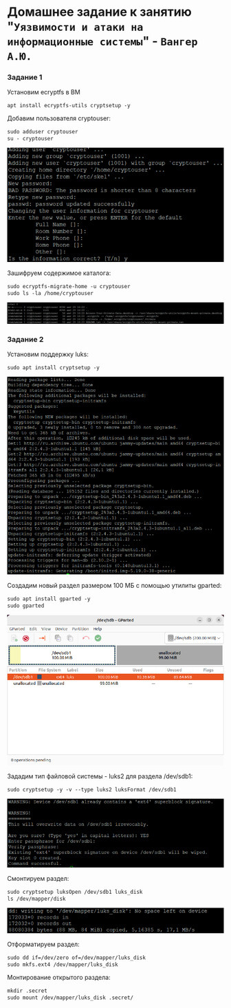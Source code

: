 # Домашнее задание к занятию "`Уязвимости и атаки на информационные системы`" - `Вангер А.Ю.`
### Задание 1 
Установим ecryptfs в ВМ

```
apt install ecryptfs-utils cryptsetup -y
```

Добавим пользователя cryptouser:

```
sudo adduser cryptouser
su - cryptouser
```

![1](https://github.com/NateUrlUseless/sys-pattern-homework/blob/main/img/111.png)

Зашифруем содержимое каталога:

```
sudo ecryptfs-migrate-home -u cryptouser
sudo ls -la /home/cryptouser
```

![2](https://github.com/NateUrlUseless/sys-pattern-homework/blob/main/img/333.png)
### Задание 2 

Установим поддержку luks:

```
sudo apt install cryptsetup -y
```

![3](https://github.com/NateUrlUseless/sys-pattern-homework/blob/main/img/444.png)

Создадим новый раздел размером 100 МБ с помощью утилиты gparted:

```
sudo apt install gparted -y
sudo gparted
```
![4](https://github.com/NateUrlUseless/sys-pattern-homework/blob/main/img/666.png)

Зададим тип файловой системы - luks2 для раздела /dev/sdb1:

```
sudo cryptsetup -y -v --type luks2 luksFormat /dev/sdb1
```

![5](https://github.com/NateUrlUseless/sys-pattern-homework/blob/main/img/777.png)

Смонтируем раздел:
```
sudo cryptsetup luksOpen /dev/sdb1 luks_disk
ls /dev/mapper/disk
```

![6](https://github.com/NateUrlUseless/sys-pattern-homework/blob/main/img/888.png)

Отформатируем раздел:

```
sudo dd if=/dev/zero of=/dev/mapper/luks_disk
sudo mkfs.ext4 /dev/mapper/luks_disk
```

Монтирование открытого раздела:

```
mkdir .secret
sudo mount /dev/mapper/luks_disk .secret/
```

